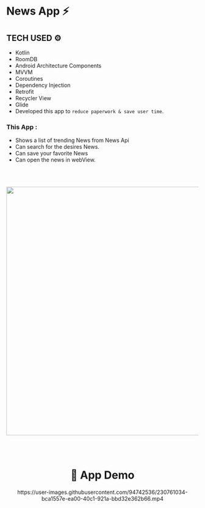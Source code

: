 # News App ⚡

## TECH USED ⚙
 - Kotlin
 - RoomDB
 - Android Architecture Components 
 - MVVM
 - Coroutines
 - Dependency Injection
 - Retrofit
 - Recycler View
 - Glide
 - Developed this app to ```reduce paperwork & save user time```.
 
### This App : 
  - Shows a list of trending News from News Api
  - Can search for the desires News.
  - Can save your favorite News
  - Can open the news in webView.
  
  <br><br>
  
  <img width=650 src="https://user-images.githubusercontent.com/94545831/184167042-c5fd862b-149b-45de-ae2c-d29799b3c007.png">


  <br><br>
  
<h1 align="center">📸 App Demo</h1>
  
<p align = "center">https://user-images.githubusercontent.com/94742536/230761034-bca1557e-ea00-40c1-921a-bbd32e362b66.mp4</p>

  <br>
